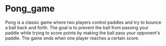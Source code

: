 # Pong_game
Pong is a classic game where two players control paddles and try to bounce a ball back and forth. The goal is to prevent the ball from passing your paddle while trying to score points by making the ball pass your opponent's paddle. The game ends when one player reaches a certain score.

